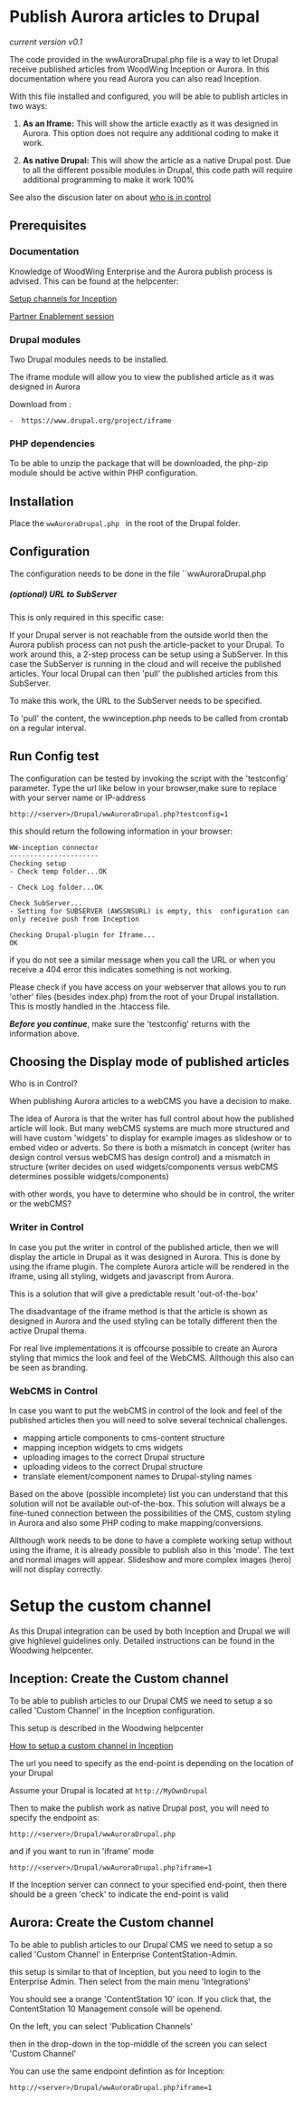 # Publish Aurora articles to Drupal
*current version v0.1*

The code provided in the wwAuroraDrupal.php file is a way to let Drupal receive published articles from WoodWing Inception or Aurora. 
In this documentation where you read Aurora you can also read Inception.

With this file installed and configured, you will be able to publish articles in two ways:

1) **As an Iframe:** This will show the article exactly as it was designed in Aurora. This option does not require any additional coding to make it work.

2) **As native Drupal:** This will show the article as a native Drupal post. Due to all the different possible modules in Drupal, this code path will require additional programming to make it work 100%

See also the discusion later on about  [who is in control](#choosing-the-display-mode-of-published-articles)


## Prerequisites

### Documentation
Knowledge of WoodWing Enterprise and the Aurora publish process is advised.
This can be found at the helpcenter: 

[Setup channels for Inception](https://helpcenter.woodwing.com/hc/en-us/articles/205571815-Setting-up-a-custom-Publish-Channel-in-Inception)

[Partner Enablement session](https://helpcenter.woodwing.com/hc/en-us/articles/115005474886-2017-11-09-Enterprise-Aurora-Publish-Channels)


### Drupal modules

Two Drupal modules needs to be installed.

The iframe module will allow you to view the published article as it was designed in Aurora


Download from :

``-  https://www.drupal.org/project/iframe``


### PHP dependencies
To be able to unzip the package that will be downloaded, the php-zip module should be active within PHP configuration. 

## Installation 
Place the ``wwAuroraDrupal.php `` in the root of the Drupal folder.



## Configuration
The configuration needs to be done in the file ``wwAuroraDrupal.php 

##### (optional) URL to SubServer
This is only required in this specific case:

If your Drupal server is not reachable from the outside world then the Aurora publish process can not push the article-packet to your Drupal.
To work around this, a 2-step process can be setup using a SubServer.
In this case the SubServer is running in the cloud and will receive the published articles. 
Your local Drupal can then 'pull' the published articles from this SubServer.

To make this work, the URL to the SubServer needs to be specified.

To 'pull' the content, the wwinception.php needs to be called from crontab on a regular interval.

## Run Config test
The configuration can be tested by invoking the script with the 'testconfig' parameter. Type the url like below in your browser,make sure to replace <server> with your server name or IP-address

``http://<server>/Drupal/wwAuroraDrupal.php?testconfig=1``

this should return the following information in your browser:

   

    WW-inception connector
	----------------------
	Checking setup
	- Check temp folder...OK

	- Check Log folder...OK

	Check SubServer...
	- Setting for SUBSERVER (AWSSNSURL) is empty, this 	configuration can only receive push from Inception

	Checking Drupal-plugin for Iframe...
	OK



if you do not see a similar message when you call the URL or when you receive a 404 error this indicates something is not working.

Please check if you have access on your webserver that allows you to run 'other' files (besides index.php) from the root of your Drupal installation. This is mostly handled in the .htaccess file.

***Before you continue***, make sure the 'testconfig' returns with the information above.



## Choosing the Display mode of published articles
Who is in Control? 

When publishing Aurora articles to a webCMS you have a decision to make.

The idea of Aurora is that the writer has full control about how the published article will look. But many webCMS systems are much more structured and will have custom 'widgets' to display for example images as slideshow or to embed video or adverts. So there is both a mismatch in concept (writer has design control versus webCMS has design control) and a mismatch in structure (writer decides on used widgets/components versus webCMS determines possible widgets/components)

with other words, you have to determine who should be in control, the writer or the webCMS?

### Writer in Control

In case you put the writer in control of the published article, then we will display the article in Drupal as it was designed in Aurora. This is done by using the iframe plugin. The complete Aurora article will be rendered in the iframe, using all styling, widgets and javascript from Aurora.

This is a solution that will give a predictable result 'out-of-the-box'

The disadvantage of the iframe method is that the article is shown as designed in Aurora and the used styling can be totally different then the active Drupal thema.

For real live implementations it is offcourse possible to create an Aurora styling that mimics the look and feel of the WebCMS. Allthough this also can be seen as branding.

### WebCMS in Control
In case you want to put the webCMS in control of the look and feel of the published articles then you will need to solve several technical challenges.

- mapping article components to cms-content structure
- mapping inception widgets to cms widgets
- uploading images to the correct Drupal structure
- uploading videos to the correct Drupal structure
- translate element/component names to Drupal-styling names

Based on the above (possible incomplete) list you can understand that this solution will not be available out-of-the-box. This solution will always be a fine-tuned connection between the possibilities of the CMS, custom styling in Aurora and also some PHP coding to make mapping/conversions.

Allthough work needs to be done to have a complete working setup without using the iframe, it is already possible to publish also in this 'mode'. The text and normal images will appear. Slideshow and more complex images (hero) will not display correctly. 


# Setup the custom channel

As this Drupal integration can be used by both Inception and Drupal we will give highlevel guidelines only. Detailed instructions can be found in the Woodwing 	helpcenter.


## Inception: Create the Custom channel
To be able to publish articles to our Drupal CMS we need to setup a so called 'Custom Channel' in the Inception configuration.

This setup is described in the Woodwing helpcenter

[How to setup a custom channel in Inception](https://helpcenter.woodwing.com/hc/en-us/articles/205571815-Setting-up-a-custom-Publish-Channel-in-Inception)

The url you need to specify as the end-point is depending on the location of your Drupal

Assume your Drupal is located at ``http://MyOwnDrupal``

Then to make the publish work as native Drupal post, you will need to specify the endpoint as:

``http://<server>/Drupal/wwAuroraDrupal.php``

and if you want to run in 'iframe' mode

``http://<server>/Drupal/wwAuroraDrupal.php?iframe=1``

If the Inception server can connect to your specified end-point, then there should be a green 'check' to indicate the end-point is valid
 

## Aurora: Create the Custom channel
To be able to publish articles to our Drupal CMS we need to setup a so called 'Custom Channel' in Enterprise ContentStation-Admin.

this setup is similar to that of Inception, but you need to login to the Enterprise Admin. Then select from the main menu 'Integrations'

You should see a orange 'ContentStation 10' icon. If you click that, the ContentStation 10 Management console will be openend.

On the left, you can select 'Publication Channels'

then in the drop-down in the top-middle of the screen you can select 'Custom Channel'

You can use the same endpoint defintion as for Inception:

``http://<server>/Drupal/wwAuroraDrupal.php?iframe=1``




